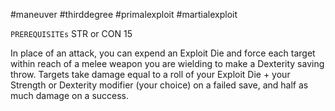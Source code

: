 #maneuver #thirddegree #primalexploit #martialexploit 

`PREREQUISITEs`
STR or CON 15

In place of an attack, you can expend an Exploit Die and force each target within reach of a melee weapon you are wielding to make a Dexterity saving throw. Targets take damage equal to a roll of your Exploit Die + your Strength or Dexterity modifier (your choice) on a failed save, and half as much damage on a success.